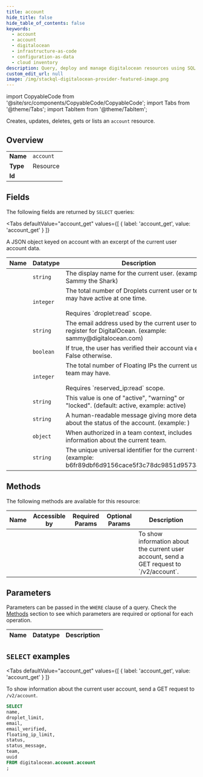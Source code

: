 ```yaml
--- 
title: account
hide_title: false
hide_table_of_contents: false
keywords:
  - account
  - account
  - digitalocean
  - infrastructure-as-code
  - configuration-as-data
  - cloud inventory
description: Query, deploy and manage digitalocean resources using SQL
custom_edit_url: null
image: /img/stackql-digitalocean-provider-featured-image.png
---
```


import CopyableCode from '@site/src/components/CopyableCode/CopyableCode';
import Tabs from '@theme/Tabs';
import TabItem from '@theme/TabItem';

Creates, updates, deletes, gets or lists an <code>account</code> resource.

## Overview
<table><tbody>
<tr><td><b>Name</b></td><td><code>account</code></td></tr>
<tr><td><b>Type</b></td><td>Resource</td></tr>
<tr><td><b>Id</b></td><td><CopyableCode code="digitalocean.account.account" /></td></tr>
</tbody></table>

## Fields

The following fields are returned by `SELECT` queries:

<Tabs
    defaultValue="account_get"
    values={[
        { label: 'account_get', value: 'account_get' }
    ]}
>
<TabItem value="account_get">

A JSON object keyed on account with an excerpt of the current user account data.

<table>
<thead>
    <tr>
    <th>Name</th>
    <th>Datatype</th>
    <th>Description</th>
    </tr>
</thead>
<tbody>
<tr>
    <td><CopyableCode code="name" /></td>
    <td><code>string</code></td>
    <td>The display name for the current user. (example: Sammy the Shark)</td>
</tr>
<tr>
    <td><CopyableCode code="droplet_limit" /></td>
    <td><code>integer</code></td>
    <td>The total number of Droplets current user or team may have active at one time. <br /><br />Requires `droplet:read` scope. </td>
</tr>
<tr>
    <td><CopyableCode code="email" /></td>
    <td><code>string</code></td>
    <td>The email address used by the current user to register for DigitalOcean. (example: sammy@digitalocean.com)</td>
</tr>
<tr>
    <td><CopyableCode code="email_verified" /></td>
    <td><code>boolean</code></td>
    <td>If true, the user has verified their account via email. False otherwise.</td>
</tr>
<tr>
    <td><CopyableCode code="floating_ip_limit" /></td>
    <td><code>integer</code></td>
    <td>The total number of Floating IPs the current user or team may have. <br /><br />Requires `reserved_ip:read` scope. </td>
</tr>
<tr>
    <td><CopyableCode code="status" /></td>
    <td><code>string</code></td>
    <td>This value is one of "active", "warning" or "locked". (default: active, example: active)</td>
</tr>
<tr>
    <td><CopyableCode code="status_message" /></td>
    <td><code>string</code></td>
    <td>A human-readable message giving more details about the status of the account. (example:  )</td>
</tr>
<tr>
    <td><CopyableCode code="team" /></td>
    <td><code>object</code></td>
    <td>When authorized in a team context, includes information about the current team.</td>
</tr>
<tr>
    <td><CopyableCode code="uuid" /></td>
    <td><code>string</code></td>
    <td>The unique universal identifier for the current user. (example: b6fr89dbf6d9156cace5f3c78dc9851d957381ef)</td>
</tr>
</tbody>
</table>
</TabItem>
</Tabs>

## Methods

The following methods are available for this resource:

<table>
<thead>
    <tr>
    <th>Name</th>
    <th>Accessible by</th>
    <th>Required Params</th>
    <th>Optional Params</th>
    <th>Description</th>
    </tr>
</thead>
<tbody>
<tr>
    <td><a href="#account_get"><CopyableCode code="account_get" /></a></td>
    <td><CopyableCode code="select" /></td>
    <td></td>
    <td></td>
    <td>To show information about the current user account, send a GET request to `/v2/account`.</td>
</tr>
</tbody>
</table>

## Parameters

Parameters can be passed in the `WHERE` clause of a query. Check the [Methods](#methods) section to see which parameters are required or optional for each operation.

<table>
<thead>
    <tr>
    <th>Name</th>
    <th>Datatype</th>
    <th>Description</th>
    </tr>
</thead>
<tbody>
</tbody>
</table>

## `SELECT` examples

<Tabs
    defaultValue="account_get"
    values={[
        { label: 'account_get', value: 'account_get' }
    ]}
>
<TabItem value="account_get">

To show information about the current user account, send a GET request to `/v2/account`.

```sql
SELECT
name,
droplet_limit,
email,
email_verified,
floating_ip_limit,
status,
status_message,
team,
uuid
FROM digitalocean.account.account
;
```
</TabItem>
</Tabs>

